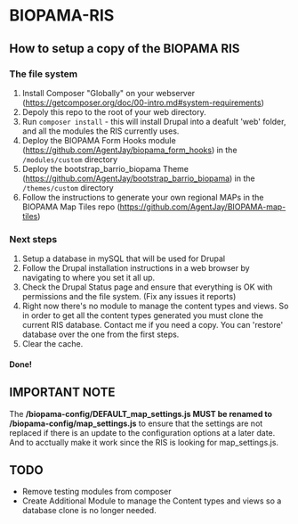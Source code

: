 # BIOPAMA-RIS

## How to setup a copy of the BIOPAMA RIS

### The file system
1. Install Composer "Globally" on your webserver (https://getcomposer.org/doc/00-intro.md#system-requirements)
1. Depoly this repo to the root of your web directory.
1. Run ```composer install``` - this will install Drupal into a deafult 'web' folder, and all the modules the RIS currently uses. 
1. Deploy the BIOPAMA Form Hooks module (https://github.com/AgentJay/biopama_form_hooks) in the ```/modules/custom``` directory
1. Deploy the bootstrap_barrio_biopama Theme (https://github.com/AgentJay/bootstrap_barrio_biopama) in the ```/themes/custom``` directory
1. Follow the instructions to generate your own regional MAPs in the BIOPAMA Map Tiles repo (https://github.com/AgentJay/BIOPAMA-map-tiles)

### Next steps 
1. Setup a database in mySQL that will be used for Drupal
1. Follow the Drupal installation instructions in a web browser by navigating to where you set it all up. 
1. Check the Drupal Status page and ensure that everything is OK with permissions and the file system. (Fix any issues it reports) 
1. Right now there's no module to manage the content types and views. So in order to get all the content types generated you must clone the current RIS database. Contact me if you need a copy. You can 'restore' database over the one from the first steps.
1. Clear the cache.
#### Done!

## **IMPORTANT NOTE**
The **/biopama-config/DEFAULT_map_settings.js MUST be renamed to /biopama-config/map_settings.js** to ensure that the settings are not replaced if there is an update to the configuration options at a later date. And to acctually make it work since the RIS is looking for map_settings.js.

## TODO
- Remove testing modules from composer
- Create Additional Module to manage the Content types and views so a database clone is no longer needed.

